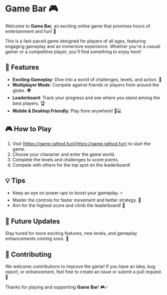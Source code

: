 # Game Bar 🎮

Welcome to **Game Bar**, an exciting online game that promises hours of entertainment and fun! 🎉

This is a fast-paced game designed for players of all ages, featuring engaging gameplay and an immersive experience. Whether you're a casual gamer or a competitive player, you'll find something to enjoy here!

## 🌟 Features

- **Exciting Gameplay**: Dive into a world of challenges, levels, and action. 🚀
- **Multiplayer Mode**: Compete against friends or players from around the globe. 🌍
- **Leaderboard**: Track your progress and see where you stand among the best players. 🏆
- **Mobile & Desktop Friendly**: Play from anywhere! 📱💻

## 🎮 How to Play

1. Visit [https://game.rathod.fun](https://game.rathod.fun) to start the game.
2. Choose your character and enter the game world.
3. Complete the levels and challenges to score points.
4. Compete with others for the top spot on the leaderboard!
   
## 💡 Tips

- Keep an eye on power-ups to boost your gameplay. ⚡
- Master the controls for faster movement and better strategy. 🧠
- Aim for the highest score and climb the leaderboard! 🥇

## 🚀 Future Updates

Stay tuned for more exciting features, new levels, and gameplay enhancements coming soon. 🎉

## 🤝 Contributing

We welcome contributions to improve the game! If you have an idea, bug report, or enhancement, feel free to create an issue or submit a pull request. 🤗

Thanks for playing and supporting **Game Bar**! 🎮✨

